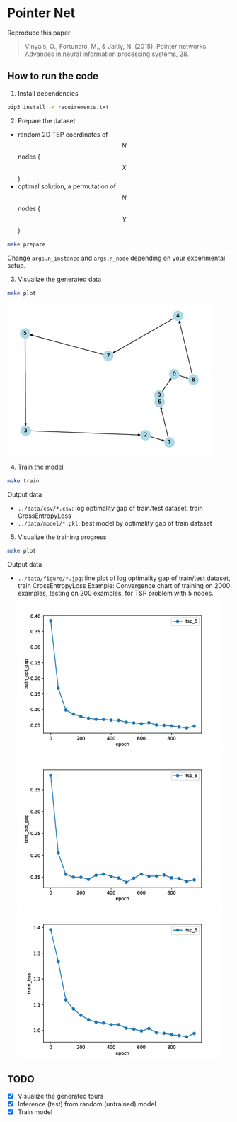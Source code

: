 # Pointer Net

Reproduce this paper
> Vinyals, O., Fortunato, M., & Jaitly, N. (2015). Pointer networks. Advances in neural information processing systems, 28.

## How to run the code

1. Install dependencies
```sh
pip3 install -r requirements.txt
```

2. Prepare the dataset

- random 2D TSP coordinates of $$N$$ nodes ($$X$$)
- optimal solution, a permutation of $$N$$ nodes ($$Y$$)

```sh
make prepare
```
Change `args.n_instance` and `args.n_node` depending on your experimental setup.

3. Visualize the generated data

```sh
make plot
```

![plot_tsp_10.pdf](static/plot_tsp_10.jpg "Example of generated TSP instance with 10 nodes and its optimal tour")


4. Train the model
```sh
make train
```
Output data
- `../data/csv/*.csv`: log optimality gap of train/test dataset, train CrossEntropyLoss
- `../data/model/*.pkl`: best model by optimality gap of train dataset

5. Visualize the training progress
```sh
make plot
```
Output data
- `../data/figure/*.jpg`: line plot of log optimality gap of train/test dataset, train CrossEntropyLoss
Example: Convergence chart of training on 2000 examples, testing on 200 examples, for TSP problem with 5 nodes.
![Train Optimality Gap](static/plot_line_train_opt_gap_tsp_5.jpg)
![Test Optimality Gap](static/plot_line_test_opt_gap_tsp_5.jpg)
![Train Cross Entropy Loss](static/plot_line_train_loss_tsp_5.jpg)

## TODO

- [x] Visualize the generated tours
- [x] Inference (test) from random (untrained) model
- [x] Train model
